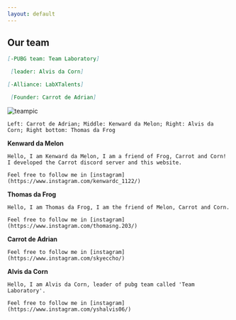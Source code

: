 ```yaml
---
layout: default 
--- 
```


## Our team

```md
[-PUBG team: Team Laboratory]

 [leader: Alvis da Corn]
```
```md
[-Alliance: LabXTalents]

 [Founder: Carrot de Adrian]
```

![teampic](https://user-images.githubusercontent.com/77493028/104924892-0add9080-59d9-11eb-91a3-ed00fd0428d2.jpeg)

`Left: Carrot de Adrian; Middle: Kenward da Melon; Right: Alvis da Corn; Right bottom: Thomas da Frog`

  **Kenward da Melon**
  
  ```
  Hello, I am Kenward da Melon, I am a friend of Frog, Carrot and Corn! I developed the Carrot discord server and this website. 
  
  Feel free to follow me in [instagram](https://www.instagram.com/kenwardc_1122/)
  ```
  
  **Thomas da Frog**
  
  ```
  Hello, I am Thomas da Frog, I am the friend of Melon, Carrot and Corn.
  
  Feel free to follow me in [instagram](https://www.instagram.com/thomasng.203/)
  ```
  
  **Carrot de Adrian**

  ```
  Feel free to follow me in [instagram](https://www.instagram.com/skyeccho/)
  ```
  
  **Alvis da Corn**
  
  ```
  Hello, I am Alvis da Corn, leader of pubg team called 'Team Laboratory'.
  
  Feel free to follow me in [instagram](https://www.instagram.com/yshalvis06/)
  ```
